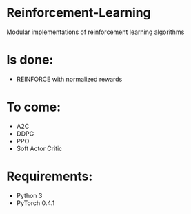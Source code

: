# Reinforcement-Learning
Modular implementations of reinforcement learning algorithms

# Is done:
- REINFORCE with normalized rewards

# To come:
- A2C
- DDPG
- PPO
- Soft Actor Critic

# Requirements:
- Python 3
- PyTorch 0.4.1
